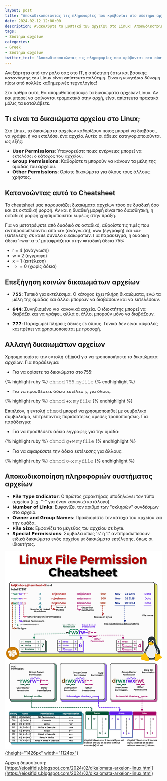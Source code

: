 ```yaml
---
layout: post
title: "Αποκωδικοποιώντας τις πληροφορίες που κρύβονται στο σύστημα αρχείων του Linux"
date: 2024-02-12 12:00:00
description: Ανακαλύψτε τα μυστικά των αρχείων στο Linux! Αποκωδικοποιήστε τις κρυμμένες πληροφορίες και βελτιώστε την κατανόησή σας για το σύστημα αρχείων.
tags:
- Σύστημα αρχείων
categories:
- Greek
- Σύστημα αρχείων
twitter_text: 'Αποκωδικοποιώντας τις πληροφορίες που κρύβονται στο σύστημα αρχείων του Linux'
---
```


Ανεξάρτητα από τον ρόλο σας στο IT, η απόκτηση έστω και βασικής κατανόησης του Linux είναι απίστευτα πολύτιμη. Είναι η κινητήρια δύναμη πίσω από πολλές καθημερινές τεχνολογίες!  
  
Στο άρθρο αυτό, θα απομυθοποιήσουμε τα δικαιώματα αρχείων Linux. Αν και μπορεί να φαίνονται τρομακτικά στην αρχή, είναι απίστευτα πρακτικά μόλις τα καταλάβετε.  
  
## Τι είναι τα δικαιώματα αρχείου στο Linux;

Στο Linux, τα δικαιώματα αρχείων καθορίζουν ποιος μπορεί να διαβάσει, να γράψει ή να εκτελέσει ένα αρχείο. Αυτές οι άδειες κατηγοριοποιούνται ως εξής:  
  
* 𝗨𝘀𝗲𝗿 𝗣𝗲𝗿𝗺𝗶𝘀𝘀𝗶𝗼𝗻𝘀: Υπαγορεύστε ποιες ενέργειες μπορεί να εκτελέσει ο κάτοχος του αρχείου.  
* 𝗚𝗿𝗼𝘂𝗽 𝗣𝗲𝗿𝗺𝗶𝘀𝘀𝗶𝗼𝗻𝘀: Καθορίστε τι μπορούν να κάνουν τα μέλη της ομάδας του αρχείου.  
* 𝗢𝘁𝗵𝗲𝗿 𝗣𝗲𝗿𝗺𝗶𝘀𝘀𝗶𝗼𝗻𝘀: Ορίστε δικαιώματα για όλους τους άλλους χρήστες.  
  

## Κατανοώντας αυτό το Cheatsheet

Το cheatsheet μας παρουσιάζει δικαιώματα αρχείων τόσο σε δυαδική όσο και σε οκταδική μορφή. Αν και η δυαδική μορφή είναι πιο διαισθητική, η οκταδική μορφή χρησιμοποιείται ευρέως στην πράξη.  
  
Για να μετατρέψετε από δυαδικό σε οκταδικό, αθροίστε τις τιμές που αντιπροσωπεύονται από «r» (ανάγνωση), «w» (εγγραφή) και «x» (εκτέλεση) σε κάθε σύνολο δικαιωμάτων. Για παράδειγμα, η δυαδική άδεια 'rwxr-xr-x' μεταφράζεται στην οκταδική άδεια 755:  
  
* r = 4 (ανάγνωση)  
* w = 2 (εγγραφη)  
* x = 1 (εκτέλεση)  
* - = 0 (χωρίς άδεια)  
  

## Επεξήγηση κοινών δικαιωμάτων αρχείων

* 𝟳𝟱𝟱: Τυπικό για εκτελέσιμα. Ο κάτοχος έχει πλήρη δικαιώματα, ενώ τα μέλη της ομάδας και άλλοι μπορούν να διαβάσουν και να εκτελέσουν.  
  
* 𝟲𝟰𝟰: Συνηθισμένο για κανονικά αρχεία. Ο ιδιοκτήτης μπορεί να διαβάζει και να γράφει, αλλά οι άλλοι μπορούν μόνο να διαβάζουν.  
  
* 𝟳𝟳𝟳: Παραχωρεί πλήρεις άδειες σε όλους. Γενικά δεν είναι ασφαλές και πρέπει να χρησιμοποιείται με προσοχή.  
  

## Αλλαγή δικαιωμάτων αρχείων

Χρησιμοποιήστε την εντολή **𝚌𝚑𝚖𝚘𝚍** για να τροποποιήσετε τα δικαιώματα αρχείων. Για παράδειγμα:  
  
* Για να ορίσετε τα δικαιώματα στο 755:

{% highlight ruby %}
𝚌𝚑𝚖𝚘𝚍 𝟽𝟻𝟻 𝚖𝚢𝚏𝚒𝚕𝚎
{% endhighlight %}
  
* Για να προσθέσετε άδεια εκτέλεσης για όλους:

{% highlight ruby %}
𝚌𝚑𝚖𝚘𝚍 +𝚡 𝚖𝚢𝚏𝚒𝚕𝚎
{% endhighlight %}
  
Επιπλέον, η εντολή 𝚌𝚑𝚖𝚘𝚍 μπορεί να χρησιμοποιηθεί με συμβολικό συμβολισμό, επιτρέποντας περισσότερες άμεσες τροποποιήσεις. Για παράδειγμα:  
  
* Για να προσθέσετε άδεια εγγραφής για την ομάδα:

{% highlight ruby %}
𝚌𝚑𝚖𝚘𝚍 𝚐+𝚠 𝚖𝚢𝚏𝚒𝚕𝚎
{% endhighlight %}

* Για να αφαιρέσετε την άδεια εκτέλεσης για άλλους:

{% highlight ruby %}
𝚌𝚑𝚖𝚘𝚍 𝚘-𝚡 𝚖𝚢𝚏𝚒𝚕𝚎
{% endhighlight %}
  

## Aποκωδικοποίηση πληροφοριών συστήματος αρχείων

* 𝗙𝗶𝗹𝗲 𝗧𝘆𝗽𝗲 𝗜𝗻𝗱𝗶𝗰𝗮𝘁𝗼𝗿: Ο πρώτος χαρακτήρας υποδηλώνει τον τύπο αρχείου (π.χ. "-" για έναν κανονικό κατάλογο).  
* 𝗡𝘂𝗺𝗯𝗲𝗿 𝗼𝗳 𝗟𝗶𝗻𝗸𝘀: Εμφανίζει τον αριθμό των "σκληρών" συνδέσμων στο αρχείο.  
* 𝗢𝘄𝗻𝗲𝗿 𝗮𝗻𝗱 𝗚𝗿𝗼𝘂𝗽 𝗡𝗮𝗺𝗲𝘀: Προσδιορίστε τον κάτοχο του αρχείου και την ομάδα.  
* 𝗙𝗶𝗹𝗲 𝗦𝗶𝘇𝗲: Εμφανίζει το μέγεθος του αρχείου σε byte.  
* 𝗦𝗽𝗲𝗰𝗶𝗮𝗹 𝗣𝗲𝗿𝗺𝗶𝘀𝘀𝗶𝗼𝗻𝘀: Σύμβολα όπως 's' ή 't' αντιπροσωπεύουν ειδικά δικαιώματα ενός αρχείου με δικαιώματα εκτέλεσης, όπως οι ιδιοκτήτες.  

[![File Permissions](/post_images/fileSystem/file-permissions.gif "File Permissions"){:height="1426px" width="1124px"}](/post_images/fileSystem/file-permissions.gif)

Αρχική δημοσίευση:  
[https://eiosifidis.blogspot.com/2024/02/dikaiomata-arxeion-linux.html](https://eiosifidis.blogspot.com/2024/02/dikaiomata-arxeion-linux.html)
